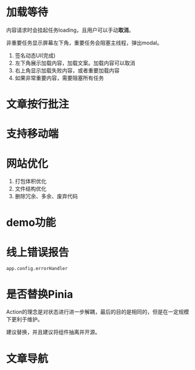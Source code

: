 # 加载等待

内容请求时会挂起任务loading，且用户可以手动**取消**。

非重要任务显示屏幕左下角，重要任务会阻塞主线程，弹出modal。

1. 签名动态UI(完成)
2. 左下角展示加载内容，加载文案。加载内容可以取消
3. 右上角显示加载失败内容，或者重要加载内容
4. 如果非常重要内容，需要阻塞所有任务

# 文章按行批注

# 支持移动端

# 网站优化

1. 打包体积优化
2. 文件结构优化
3. 删除冗余、多余、废弃代码

# demo功能

# 线上错误报告

`app.config.errorHandler`

# 是否替换Pinia

Action的理念是对状态进行进一步解耦，最后的目的是相同的，但是在一定规模下更利于维护。

建议替换，并且建议将组件抽离并开源。

# 文章导航